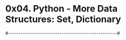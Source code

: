 # 0x04. Python - More Data Structures: Set, Dictionary
#-----------------------------------------------------#
